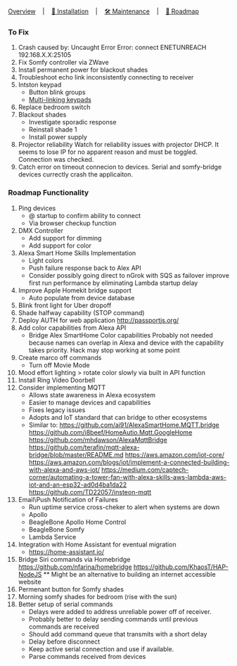[Overview](../README.md) &nbsp;&nbsp;&nbsp;|&nbsp;&nbsp;&nbsp; [🧭 Installation](./installation.md) &nbsp;&nbsp;&nbsp;|&nbsp;&nbsp;&nbsp; [🛠️ Maintenance](./maintenance.md) &nbsp;&nbsp;&nbsp;|&nbsp;&nbsp;&nbsp; <u>🔮 Roadmap</u>

### To Fix
1. Crash caused by: Uncaught Error Error: connect ENETUNREACH 192.168.X.X:25105
1. Fix Somfy controller via ZWave
2. Install permanent power for blackout shades
3. Troubleshoot echo link inconsistently connecting to receiver
4. Intston keypad
    - Button blink groups
    - [Multi-linking keypads](https://www.youtube.com/watch?v=ZbWiIS6Tuzw)
5. Replace bedroom switch
6. Blackout shades
    - Investigate sporadic response
    - Reinstall shade 1
    - Install power supply
7. Projector reliability
    Watch for reliability issues with projector DHCP. It seems to lose IP for no apparent reason and must be toggled. Connection was checked.
8. Catch error on timeout connecion to devices. Serial and somfy-bridge devices currectly crash the applicaiton.

### Roadmap Functionality

1. Ping devices 
   - @ startup to confirm ability to connect
   - Via browser checkup function
2. DMX Controller
    - Add support for dimming
    - Add support for color
3. Alexa Smart Home Skills Implementation
    - Light colors
    - Push failure response back to Alex API
    - Consider possibly going direct to nGrok with SQS as failover 
    improve first run performance by eliminating Lambda startup delay
4. Improve Apple Homekit bridge support
    - Auto populate from device database
5. Blink front light for Uber dropoff
6. Shade halfway capability (STOP command)
7. Deploy AUTH for web application
    http://passportjs.org/
8. Add color capabilities from Alexa API
    - Bridge Alex SmartHome Color capabilities
        Probably not needed because names can overlap in Alexa and device with the capability takes priority.
        Hack may stop working at some point
9.  Create marco off commands
    - Turn off Movie Mode
10. Mood effort lighting > rotate color slowly via built in API function
11. Install Ring Video Doorbell
12. Consider implementing MQTT
    - Allows state awareness in Alexa ecosystem
    - Easier to manage devices and capabilities
    - Fixes legacy issues
    - Adopts and IoT standard that can bridge to other ecosystems
    - Similar to:
    https://github.com/ai91/AlexaSmartHome.MQTT.bridge
    https://github.com/i8beef/HomeAutio.Mqtt.GoogleHome
    https://github.com/mhdawson/AlexaMqttBridge
    https://github.com/terafin/mqtt-alexa-bridge/blob/master/README.md
    https://aws.amazon.com/iot-core/
    https://aws.amazon.com/blogs/iot/implement-a-connected-building-with-alexa-and-aws-iot/
    https://medium.com/captech-corner/automating-a-tower-fan-with-alexa-skills-aws-lambda-aws-iot-and-an-esp32-ad0d4ba1da22
    https://github.com/TD22057/insteon-mqtt
13. Email\Push Notification of Failures
    - Run uptime service cross-cheker to alert when systems are down
    - Apollo
    - BeagleBone Apollo Home Control
    - BeagleBone Somfy
    - Lambda Service
14. Integration with Home Assistant for eventual migration
    - https://home-assistant.io/
15. Bridge Siri commands via Homebridge
    https://github.com/nfarina/homebridge
    https://github.com/KhaosT/HAP-NodeJS
    ** Might be an alternative to building an internet accessible website
16. Permenant button for Somfy shades
17. Morning somfy shades for bedroom (rise with the sun)
18. Better setup of serial commands
    - Delays were added to address unreliable power off of receiver. 
    - Probably better to delay sending commands until previous commands are received
    - Should add command queue that transmits with a short delay
    - Delay before disconnect
    - Keep active serial connection and use if available.
    - Parse commands received from devices